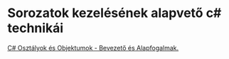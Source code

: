 # Sorozatok kezelésének alapvető c# technikái
[C# Osztályok és Objektumok - Bevezető és Alapfogalmak.](https://github.com/edutainer/progtetelek/wiki)
